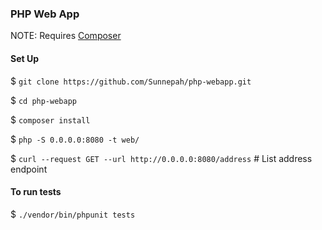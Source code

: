 ### PHP Web App

NOTE: Requires [Composer](https://getcomposer.org/)

#### Set Up
$ `git clone https://github.com/Sunnepah/php-webapp.git`

$ `cd php-webapp`

$ `composer install`

$ `php -S 0.0.0.0:8080 -t web/`

$ `curl --request GET --url http://0.0.0.0:8080/address` # List address endpoint

#### To run tests
$ `./vendor/bin/phpunit tests`

